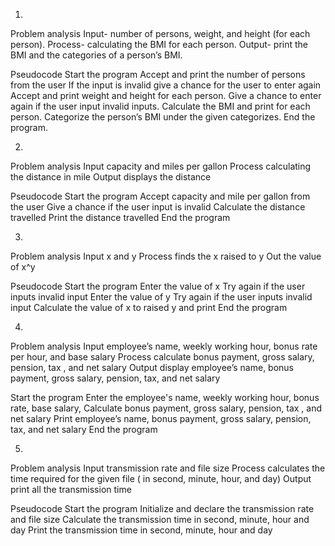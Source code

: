 1.
Problem analysis 
Input- number of persons, weight, and height (for each person).
Process- calculating the BMI for each person.
Output- print the BMI and the categories of a person’s BMI.

Pseudocode
Start the program
Accept and print the number of persons from the user
If the input is invalid give a chance for the user to enter again
Accept and print weight and height for each person.
Give a chance to enter again if the user input invalid inputs.
Calculate the BMI and print for each person.
Categorize the person’s BMI under the given categorizes.
End the program.


2.

Problem analysis
Input capacity and miles per gallon
Process calculating the distance in mile
Output displays the distance

Pseudocode
Start the program
Accept capacity and mile per gallon from the user
Give a chance if the user input is invalid
Calculate the distance travelled 
Print the distance travelled
End the program


3.
Problem analysis 
Input x and y
Process finds the x raised to y
Out the value of x^y

Pseudocode
Start the program
Enter the value of x
Try again if the user inputs invalid input
Enter the value of y
Try again if the user inputs invalid input
Calculate the value of x to raised y and print
End the program


4.
Problem analysis
Input employee’s name, weekly working hour, bonus rate per hour, and base salary
Process calculate bonus payment, gross salary, pension, tax ,  and net salary
Output display employee’s name, bonus payment, gross salary, pension, tax, and net salary

Start the program
Enter the employee's name, weekly working hour, bonus rate, base salary,
Calculate bonus payment, gross salary, pension, tax ,  and net salary
Print employee’s name, bonus payment, gross salary, pension, tax, and net salary
End the program


5.
Problem analysis
Input transmission rate and file size
Process calculates the time required for the given file ( in second, minute, hour, and day)
Output print all the transmission time

Pseudocode
Start the program
Initialize and declare the transmission rate and file size
Calculate the transmission time in second, minute, hour and day
Print the transmission time in second, minute, hour and day 













